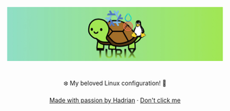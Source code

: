 <div align="center">
  <a href="https://hadrian.cc">
    <img src="assets/img/banner.webp" alt="Banner image">
  </a>
  <h1></h1>
  <p align="center">
    ❄️ My beloved Linux configuration! 🐢 
    <br />
    <br />
    <a href="https://hadrian.cc">Made with passion by Hadrian</a>
    ·
    <a href="docs/README.md">Don't click me</a>
  </p>
</div>
